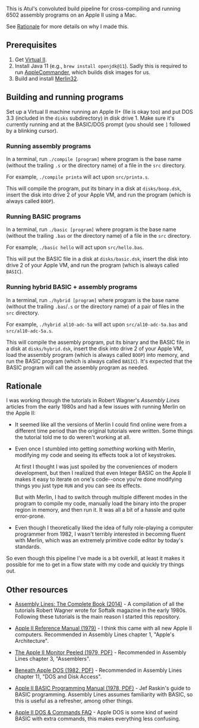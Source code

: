 This is Atul's convoluted build pipeline for cross-compiling
and running 6502 assembly programs on an Apple II using a Mac.

See [Rationale](#rationale) for more details on why I made this.

## Prerequisites

1. Get [Virtual II][].
2. Install Java 11 (e.g., `brew install openjdk@11`). Sadly
   this is required to run [AppleCommander], which builds disk
   images for us.
3. Build and install [Merlin32][].

[Virtual II]: https://www.virtualii.com/
[AppleCommander]: https://applecommander.github.io/
[Merlin32]: https://github.com/apple2accumulator/merlin32#build-with-default-install-loaction

## Building and running programs

Set up a Virtual II machine running an Apple II+ (IIe is okay too)
and put DOS 3.3 (included in the `disks` subdirectory) in disk
drive 1. Make sure it's currently running and at the BASIC/DOS
prompt (you should see `]` followed by a blinking cursor).

### Running assembly programs

In a terminal, run `./compile [program]` where program is the
base name (without the trailing `.s` or the directory name) of
a file in the `src` directory.

For example, `./compile printa` will act upon `src/printa.s`.

This will compile the program, put its binary in a disk at
`disks/boop.dsk`, insert the disk into drive 2 of your
Apple VM, and run the program (which is always called `BOOP`).

### Running BASIC programs

In a terminal, run `./basic [program]` where program is the
base name (without the trailing `.bas` or the directory name) of
a file in the `src` directory.

For example, `./basic hello` will act upon `src/hello.bas`.

This will put the BASIC file in a disk at `disks/basic.dsk`,
insert the disk into drive 2 of your Apple VM, and run the
program (which is always called `BASIC`).

### Running hybrid BASIC + assembly programs

In a terminal, run `./hybrid [program]` where program is the
base name (without the trailing `.bas`/`.s` or the directory name) of
a pair of files in the `src` directory.

For example, `./hybrid al10-adc-5a` will act upon `src/al10-adc-5a.bas`
and `src/al10-adc-5a.s`.

This will compile the assembly program, put its binary and the BASIC
file in a disk at `disks/hybrid.dsk`, insert the disk into drive 2
of your Apple VM, load the assembly program (which is always called `BOOP`)
into memory, and run the BASIC program (which is always called `BASIC`).
It's expected that the BASIC program will call the assembly program
as needed.

## Rationale

I was working through the tutorials in Robert Wagner's _Assembly Lines_
articles from the early 1980s and had a few issues with running
Merlin on the Apple II:

* It seemed like all the versions of Merlin I could find online were
  from a different time period than the original tutorials were
  written. Some things the tutorial told me to do weren't working
  at all.

* Even once I stumbled into getting _something_ working with Merlin,
  modifying my code and seeing its effects took a lot of keystrokes.

  At first I thought I was just spoiled by the conveniences of
  modern development, but then I realized that even Integer BASIC
  on the Apple II makes it easy to iterate on one's code--once you're
  done modifying things you just type `RUN` and you can see its effects.

  But with Merlin, I had to switch through multiple different modes in the
  program to compile my code, manually load the binary into the
  proper region in memory, and then run it. It was all a bit of a
  hassle and quite error-prone.

* Even though I theoretically liked the idea of fully role-playing
  a computer programmer from 1982, I wasn't terribly interested in
  becoming fluent with Merlin, which was an extremely primitive
  code editor by today's standards.

So even though this pipeline I've made is a bit overkill, at
least it makes it possible for me to get in a flow state with
my code and quickly try things out.

## Other resources

* [Assembly Lines: The Complete Book (2014)](https://archive.org/details/AssemblyLinesCompleteWagner/page/n211/mode/2up) - A compilation of all the tutorials Robert Wagner wrote for Softalk magazine in the early 1980s. Following these tutorials is the main reason I started this repository.

* [Apple II Reference Manual (1979)](https://archive.org/details/apple-ii-ref-manual/mode/2up) - I think this came with all new Apple II computers. Recommended in Assembly Lines chapter 1, "Apple's Architecture".

* [The Apple II Monitor Peeled (1979, PDF)](https://mirrors.apple2.org.za/Apple%20II%20Documentation%20Project/Books/A.P.P.L.E.%20-%20Dougherty%20-%20The%20Apple%20II%20Monitor%20Peeled.pdf) - Recommended in Assembly Lines chapter 3, "Assemblers".

* [Beneath Apple DOS (1982, PDF)](https://mirrors.apple2.org.za/Apple%20II%20Documentation%20Project/Books/Beneath%20Apple%20DOS.pdf) - Recommended in Assembly Lines chapter 11, "DOS and Disk Access".

* [Apple II BASIC Programming Manual (1978, PDF)](http://cini.classiccmp.org/pdf/Apple/Apple%20II%20Basic%20Programming%20Manual.pdf) - Jef Raskin's guide to BASIC programming. Assembly Lines assumes familiarity with BASIC, so this is useful as a refresher, among other things.

* [Apple II DOS & Commands FAQ](https://mirrors.apple2.org.za/ftp.apple.asimov.net/documentation/programming/basic/Apple%20II%20DOS%20%26%20Commands%20FAQ.txt) - Apple DOS is some kind of weird BASIC with extra commands, this makes everything less confusing.
